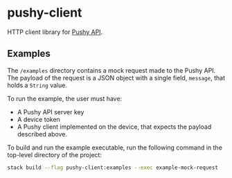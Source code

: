 # pushy-client

HTTP client library for [Pushy API](https://pushy.me/docs/api).

## Examples

The `/examples` directory contains a mock request made to the Pushy API. The payload of the request is a JSON object with a single field, `message`, that holds a `String` value.

To run the example, the user must have:
- A Pushy API server key
- A device token
- A Pushy client implemented on the device, that expects the payload described above.

To build and run the example executable, run the following command in the top-level directory of the project:

```sh
stack build --flag pushy-client:examples --exec example-mock-request
```
